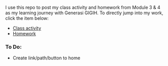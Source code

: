 I use this repo to post my class activity and homework from Module 3 & 4 as my learning journey with Generasi GIGIH. To directly jump into my work, click the item below:
* [Class activity](./class_activity)
* [Homework](./homework)

### To Do:
* Create link/path/button to home